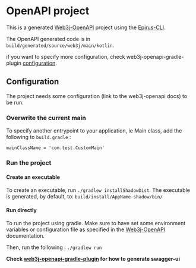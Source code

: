 # OpenAPI project
This is a generated [Web3j-OpenAPI](https://github.com/web3j/web3j-openapi) project using the [Epirus-CLI](https://github.com/epirus-io/epirus-cli).

The OpenAPI generated code is in `build/generated/source/web3j/main/kotlin`. 

if you want to specify more configuration,
check web3j-openapi-gradle-plugin [configuration](https://github.com/web3j/web3j-openapi-gradle-plugin#code-generation).

## Configuration
The project needs some configuration (link to the web3j-openapi docs) to be run.

### Overwrite the current main
To specify another entrypoint to your application, ie Main class, add the following to `build.gradle` :
```shell script
mainClassName = 'com.test.CustomMain'
```

### Run the project

#### Create an executable
To create an executable, run `./gradlew installShadowDist`.
The executable is generated, by default, to: `build/install/AppName-shadow/bin/`

#### Run directly
To run the project using gradle. Make sure to have set some environment variables or configuration
file as specified in the [Web3j-OpenAPI](https://github.com/web3j/web3j-openapi) documentation.

Then, run the following : `./gradlew run`

**Check [web3j-openapi-gradle-plugin](https://github.com/web3j/web3j-openapi-gradle-plugin#code-generation) for how to generate swagger-ui**
